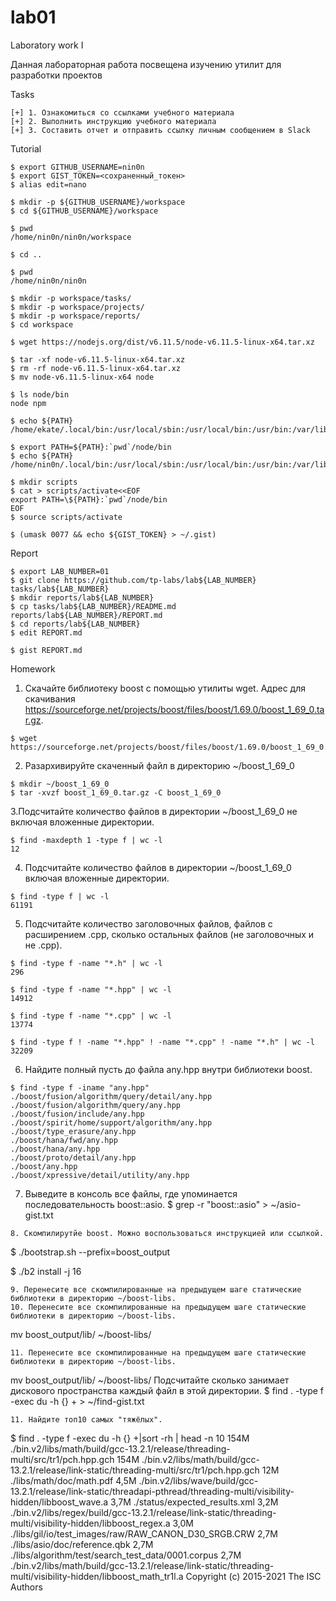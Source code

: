 # lab01
Laboratory work I

Данная лабораторная работа посвещена изучению утилит для разработки проектов


Tasks
```
[+] 1. Ознакомиться со ссылками учебного материала
[+] 2. Выполнить инструкцию учебного материала
[+] 3. Составить отчет и отправить ссылку личным сообщением в Slack
```
Tutorial
```
$ export GITHUB_USERNAME=nin0n
$ export GIST_TOKEN=<сохраненный_токен>
$ alias edit=nano
```
```
$ mkdir -p ${GITHUB_USERNAME}/workspace
$ cd ${GITHUB_USERNAME}/workspace
```
```
$ pwd
/home/nin0n/nin0n/workspace
```
```
$ cd ..
```
```
$ pwd
/home/nin0n/nin0n
```
```
$ mkdir -p workspace/tasks/
$ mkdir -p workspace/projects/
$ mkdir -p workspace/reports/
$ cd workspace
```
```
$ wget https://nodejs.org/dist/v6.11.5/node-v6.11.5-linux-x64.tar.xz
```
```
$ tar -xf node-v6.11.5-linux-x64.tar.xz
$ rm -rf node-v6.11.5-linux-x64.tar.xz
$ mv node-v6.11.5-linux-x64 node
```
```
$ ls node/bin
node npm
```
```
$ echo ${PATH}
/home/ekate/.local/bin:/usr/local/sbin:/usr/local/bin:/usr/bin:/var/lib/flatpak/exports/bin:/usr/bin/site_perl:/usr/bin/vendor_perl:/usr/bin/core_perl
```
```
$ export PATH=${PATH}:`pwd`/node/bin
$ echo ${PATH}
/home/nin0n/.local/bin:/usr/local/sbin:/usr/local/bin:/usr/bin:/var/lib/flatpak/exports/bin:/usr/bin/site_perl:/usr/bin/vendor_perl:/usr/bin/core_perl:/home/nin0n/nin0n/workspace/node/bin
```
```
$ mkdir scripts
$ cat > scripts/activate<<EOF
export PATH=\${PATH}:`pwd`/node/bin
EOF
$ source scripts/activate
```
```
$ (umask 0077 && echo ${GIST_TOKEN} > ~/.gist)
```
Report
```
$ export LAB_NUMBER=01
$ git clone https://github.com/tp-labs/lab${LAB_NUMBER} tasks/lab${LAB_NUMBER}
$ mkdir reports/lab${LAB_NUMBER}
$ cp tasks/lab${LAB_NUMBER}/README.md reports/lab${LAB_NUMBER}/REPORT.md
$ cd reports/lab${LAB_NUMBER}
$ edit REPORT.md

$ gist REPORT.md
```
Homework


1. Скачайте библиотеку boost с помощью утилиты wget. Адрес для скачивания https://sourceforge.net/projects/boost/files/boost/1.69.0/boost_1_69_0.tar.gz.
```
$ wget https://sourceforge.net/projects/boost/files/boost/1.69.0/boost_1_69_0.tar.gz
```

2. Разархивируйте скаченный файл в директорию ~/boost_1_69_0
```
$ mkdir ~/boost_1_69_0
$ tar -xvzf boost_1_69_0.tar.gz -C boost_1_69_0
```

3.Подсчитайте количество файлов в директории ~/boost_1_69_0 не включая вложенные директории.
```
$ find -maxdepth 1 -type f | wc -l
12
```

4. Подсчитайте количество файлов в директории ~/boost_1_69_0 включая вложенные директории.
```
$ find -type f | wc -l
61191
```

5. Подсчитайте количество заголовочных файлов, файлов с расширением .cpp, сколько остальных файлов (не заголовочных и не .cpp).
```
$ find -type f -name "*.h" | wc -l
296

$ find -type f -name "*.hpp" | wc -l 
14912

$ find -type f -name "*.cpp" | wc -l
13774    

$ find -type f ! -name "*.hpp" ! -name "*.cpp" ! -name "*.h" | wc -l 
32209

```

6. Найдите полный пусть до файла any.hpp внутри библиотеки boost.
```
$ find -type f -iname "any.hpp"     
./boost/fusion/algorithm/query/detail/any.hpp
./boost/fusion/algorithm/query/any.hpp
./boost/fusion/include/any.hpp
./boost/spirit/home/support/algorithm/any.hpp
./boost/type_erasure/any.hpp
./boost/hana/fwd/any.hpp
./boost/hana/any.hpp
./boost/proto/detail/any.hpp
./boost/any.hpp
./boost/xpressive/detail/utility/any.hpp
```

7. Выведите в консоль все файлы, где упоминается последовательность boost::asio.
$ grep -r "boost::asio" > ~/asio-gist.txt
```
8. Скомпилирутйе boost. Можно воспользоваться инструкцией или ссылкой.
```
$ ./bootstrap.sh --prefix=boost_output


$ ./b2 install -j 16
```
9. Перенесите все скомпилированные на предыдущем шаге статические библиотеки в директорию ~/boost-libs.
10. Перенесите все скомпилированные на предыдущем шаге статические библиотеки в директорию ~/boost-libs.
```
mv boost_output/lib/ ~/boost-libs/
```
11. Перенесите все скомпилированные на предыдущем шаге статические библиотеки в директорию ~/boost-libs.
```
mv boost_output/lib/ ~/boost-libs/
Подсчитайте сколько занимает дискового пространства каждый файл в этой директории.
$ find . -type f -exec du -h {} + > ~/find-gist.txt
```
11. Найдите топ10 самых "тяжёлых".
```
$ find . -type f -exec du -h {} +|sort -rh | head -n 10
154M    ./bin.v2/libs/math/build/gcc-13.2.1/release/threading-multi/src/tr1/pch.hpp.gch
154M    ./bin.v2/libs/math/build/gcc-13.2.1/release/link-static/threading-multi/src/tr1/pch.hpp.gch
12M     ./libs/math/doc/math.pdf
4,5M    ./bin.v2/libs/wave/build/gcc-13.2.1/release/link-static/threadapi-pthread/threading-multi/visibility-hidden/libboost_wave.a
3,7M    ./status/expected_results.xml
3,2M    ./bin.v2/libs/regex/build/gcc-13.2.1/release/link-static/threading-multi/visibility-hidden/libboost_regex.a
3,0M    ./libs/gil/io/test_images/raw/RAW_CANON_D30_SRGB.CRW
2,7M    ./libs/asio/doc/reference.qbk
2,7M    ./libs/algorithm/test/search_test_data/0001.corpus
2,7M    ./bin.v2/libs/math/build/gcc-13.2.1/release/link-static/threading-multi/visibility-hidden/libboost_math_tr1l.a
Copyright (c) 2015-2021 The ISC Authors
```
